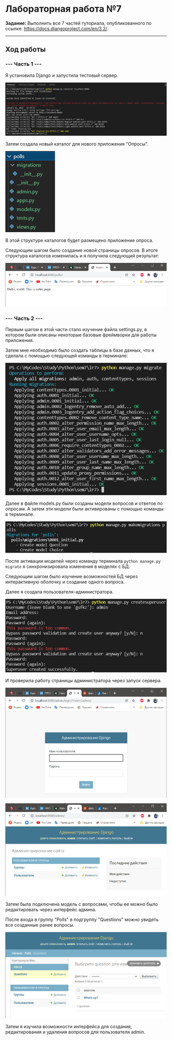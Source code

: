 # Лабораторная работа №7

**Задание:** Выполнить все 7 частей туториала, опубликованного по ссылке: https://docs.djangoproject.com/en/3.2/.

---

## Ход работы

### **--- Часть 1 ---**

Я установила Django и запустила тестовый сервер.

![Вывод на консоль после тестового запуска сервера](captures/screen1.png)

Затем создала новый каталог для нового приложения "Опросы".

![Каталог "polls"](captures/screen2.png)

В этой структуре каталогов будет размещено приложение опроса.

Следующим шагом было создание новой страницы опросов. В итоге структура каталогов изменилась и я получила следующий результат:

![Результат выполнения части 1](captures/screen3.png)

### **--- Часть 2 ---**

Первым шагом в этой части стало изучение файла settings.py, в котором были описаны некоторые базовые фреймворки для работы приложения.

Затем мне необходимо было создать таблицы в базе данных, что я сделала с помощью следующей команды в терминале:

![Создание таблиц в БД через терминал](captures/screen4.png)

Далее в файле models.py были созданы модели вопросов и ответов по опросам. А затем эти модели были активированы с помощью команды в терминале.

![Активация моделей через терминал](captures/screen5.png)

После активации моделей через команду терминала `python manage.py migrate` я синхронизировала изменения в моделях с БД.

Следующим шагом было изучение возможностей БД через интерактивную оболочку и создание одного вопроса.

Далее я создала пользователя-администратора.

![Создание админа через терминал](captures/screen6.png)

И проверила работу страницы администратора через запуск сервера.

![Страница админа. Начало](captures/screen7.png)

![Страница админа. После входа](captures/screen8.png)

Затем была подключена модель с вопросами, чтобы ее можно было редактировать через интерфейс админа.

После входа в группу "Polls" в подгруппу "Questions" можно увидеть все созданные ранее вопросы.

![Страница админа с вопросами](captures/screen9.png)

Затем я изучила возможности интерфейса для создания, редактирования и удаления вопросов для пользователя admin.